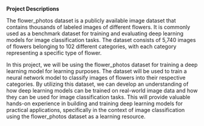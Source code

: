 **Project Descriptions**

The flower_photos dataset is a publicly available image dataset that contains thousands of labeled images of different flowers. It is commonly used as a benchmark dataset for training and evaluating deep learning models for image classification tasks. The dataset consists of 5,740 images of flowers belonging to 102 different categories, with each category representing a specific type of flower.

In this project, we will be using the flower_photos dataset for training a deep learning model for learning purposes. The dataset will be used to train a neural network model to classify images of flowers into their respective categories. By utilizing this dataset, we can develop an understanding of how deep learning models can be trained on real-world image data and how they can be used for image classification tasks. This will provide valuable hands-on experience in building and training deep learning models for practical applications, specifically in the context of image classification using the flower_photos dataset as a learning resource.
